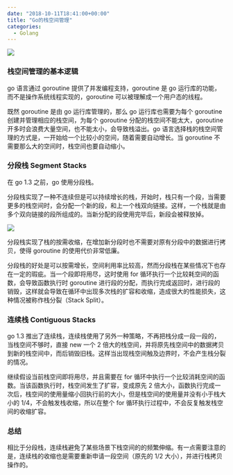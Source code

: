 ```yaml
---
date: "2018-10-11T18:41:00+00:00"
title: "Go的栈空间管理"
categories:
  - Golang
---
```


![](/images/20181011_01.jpg)

### 栈空间管理的基本逻辑

go 语言通过 goroutine 提供了并发编程支持，goroutine 是 go 运行库的功能，而不是操作系统线程实现的，goroutine 可以被理解成一个用户态的线程。

既然 goroutine 是由 go 运行库管理的，那么 go 运行库也需要为每个 goroutine 创建并管理相应的栈空间，为每个 goroutine 分配的栈空间不能太大，goroutine 开多时会浪费大量空间，也不能太小，会导致栈溢出。go 语言选择栈的栈空间管理的方式是，一开始给一个比较小的空间，随着需要自动增长。当 goroutine 不需要那么大的空间时，栈空间也要自动缩小。

### 分段栈 Segment Stacks

在 go 1.3 之前，go 使用分段栈。

分段栈实现了一种不连续但是可以持续增长的栈，开始时，栈只有一个段，当需要更多的栈空间时，会分配一个新的段，和上一个栈双向链接。这样，一个栈就是由多个双向链接的段所组成的。当新分配的段使用完毕后，新段会被释放掉。

![](/images/20181011_02.png)

分段栈实现了栈的按需收缩，在增加新分段时也不需要对原有分段中的数据进行拷贝，使得 goroutine 的使用代价非常低廉。

分段栈的好处是可以按需增长，空间利用率比较高，然而分段栈在某些情况下也存在一定的瑕疵。当一个段即将用尽，这时使用 for 循环执行一个比较耗空间的函数，会导致函数执行时 goroutine 进行段的分配，而执行完成返回时，进行段的销毁，这样就会导致在循环中出现多次栈的扩容和收缩，造成很大的性能损失，这种情况被称作栈分裂（Stack Split）。

### 连续栈 Contiguous Stacks

go 1.3 推出了连续栈，连续栈使用了另外一种策略，不再把栈分成一段一段的，当栈空间不够时，直接 new 一个 2 倍大的栈空间，并将原先栈空间中的数据拷贝到新的栈空间中，而后销毁旧栈。这样当出现栈空间触及边界时，不会产生栈分裂的情况。

继续假设当前栈空间即将用尽，并且需要在 for 循环中执行一个比较消耗空间的函数。当该函数执行时，栈空间发生了扩容，变成原先 2 倍大小，函数执行完成一次后，栈空间的使用量缩小回执行前的大小，但是栈空间的使用量并没有小于栈大小的 1/4，不会触发栈收缩，所以在整个 for 循环执行过程中，不会反复触发栈空间的收缩扩容。

### 总结

相比于分段栈，连续栈避免了某些场景下栈空间的的频繁伸缩。有一点需要注意的是，连续栈的收缩也是需要重新申请一段空间（原先的 1/2 大小），并进行栈拷贝操作的。
